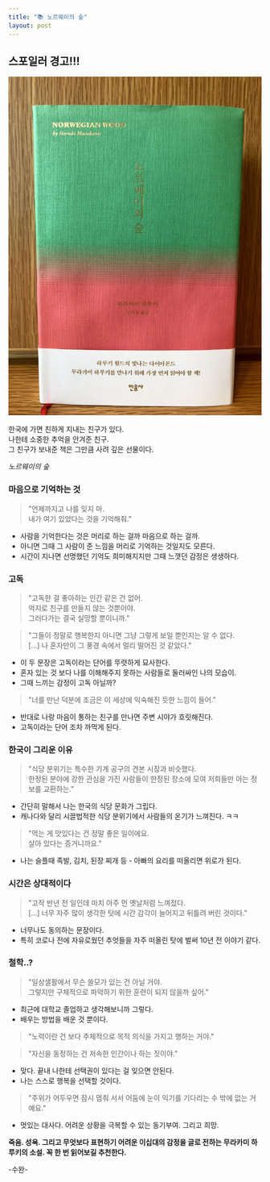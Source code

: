 ```yaml
---
title: "📚 노르웨이의 숲"
layout: post
---
```


## 스포일러 경고!!!

![Norwegian Wood](/assets/norwegianwood.jpg)

한국에 가면 친하게 지내는 친구가 있다.   
나한테 소중한 추억을 안겨준 친구.   
그 친구가 보내준 책은 그만큼 사려 깊은 선물이다.

 _노르웨이의 숲_ 

### 마음으로 기억하는 것

> "언제까지고 나를 잊지 마.  
> 내가 여기 있었다는 것을 기억해줘."

- 사람을 기억한다는 것은 머리로 하는 걸까 마음으로 하는 걸까. 
- 아니면 그때 그 사람이 준 느낌을 머리로 기억하는 것일지도 모른다. 
- 시간이 지나면 선명했던 기억도 희미해지지만 그때 느꼇던 감정은 생생하다.

### 고독
> "고독한 걸 좋아하는 인간 같은 건 없어.   
> 억지로 친구를 만들지 않는 것뿐이야.   
> 그러다가는 결국 실망할 뿐이니까."

> "그들이 정말로 행복한지 아니면 그냥 그렇게 보일 뿐인지는 알 수 없다.   
> [...] 나 혼자만이 그 풍경 속에서 멀리 떨어진 것 같았다."

- 이 두 문장은 고독이라는 단어를 뚜렷하게 묘사한다. 
- 혼자 있는 것 보다 나를 이해해주지 못하는 사람들로 둘러싸인 나의 모습이.
- 그때 느끼는 감정이 고독 아닐까?

> "너를 만난 덕분에 조금은 이 세상에 익숙해진 듯한 느낌이 들어."

- 반대로 나랑 마음이 통하는 친구를 만나면 주변 시야가 흐릿해진다.
- 고독이라는 단어 조차 까먹게 된다. 

### 한국이 그리운 이유

> "식당 분위기는 특수한 기계 공구의 견본 시장과 비슷했다.   
> 한정된 분야에 강한 관심을 가진 사람들이 한정된 장소에 모여 저희들만 아는 정보를 교환하는."

- 간단히 말해서 나는 한국의 식당 문화가 그립다.
- 캐나다와 달리 시끌법적한 식당 분위기에서 사람들의 온기가 느껴진다. ㅋㅋ

> "먹는 게 맛있다는 건 정말 좋은 일이에요.   
> 살아 있다는 증거니까요."

- 나는 슬플때 족발, 김치, 된장 찌개 등 - 아빠의 요리를 떠올리면 위로가 된다.

### 시간은 상대적이다

> "고작 반년 전 일인데 마치 아주 먼 옛날처럼 느껴젔다.   
> [...] 너무 자주 많이 생각한 탓에 시간 감각이 늘어지고 뒤틀려 버린 것이다."

- 너무나도 동의하는 문장이다.   
- 특히 코로나 전에 자유로웠던 추엇들을 자주 떠올린 탓에 벌써 10년 전 이야기 같다.

### 철학..?

> "일상샐활에서 무슨 쓸모가 있는 건 아닐 거야.   
> 그렇지만 구체적으로 파악하기 위한 훈련이 되지 않을까 싶어."

- 최근에 대학교 졸업하고 생각해보니까 그렇다.  
- 배우는 방법을 배운 것 뿐이다.

> "노력이란 건 보다 주체적으로 목적 의식을 가지고 행하는 거야."

> "자신을 동정하는 건 저속한 인간이나 하는 짓이야."

- 맞다. 끝내 나한테 선택권이 있다는 걸 잊으면 안된다.
- 나는 스스로 행복을 선택할 것이다. 

> "주위가 어두우면 잠시 멈춰 서서 어둠에 눈이 익기를 기다리는 수 밖에 없는 거예요."  

- 멋있는 대사다. 어려운 상황을 극복할 수 있는 동기부여. 그리고 희망.

**죽음. 성욕. 그리고 무엇보다 표현하기 어려운 이십대의 감정을 글로 전하는 무라카미 하루키의 소설. 꼭 한 번 읽어보길 추천한다.** 

-수완-

